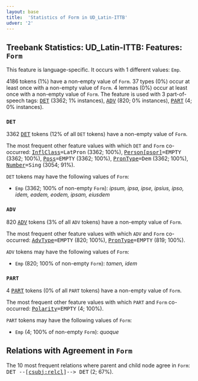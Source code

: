 ```yaml
---
layout: base
title:  'Statistics of Form in UD_Latin-ITTB'
udver: '2'
---
```


## Treebank Statistics: UD_Latin-ITTB: Features: `Form`

This feature is language-specific.
It occurs with 1 different values: `Emp`.

4186 tokens (1%) have a non-empty value of `Form`.
37 types (0%) occur at least once with a non-empty value of `Form`.
4 lemmas (0%) occur at least once with a non-empty value of `Form`.
The feature is used with 3 part-of-speech tags: <tt><a href="la_ittb-pos-DET.html">DET</a></tt> (3362; 1% instances), <tt><a href="la_ittb-pos-ADV.html">ADV</a></tt> (820; 0% instances), <tt><a href="la_ittb-pos-PART.html">PART</a></tt> (4; 0% instances).

### `DET`

3362 <tt><a href="la_ittb-pos-DET.html">DET</a></tt> tokens (12% of all `DET` tokens) have a non-empty value of `Form`.

The most frequent other feature values with which `DET` and `Form` co-occurred: <tt><a href="la_ittb-feat-InflClass.html">InflClass</a></tt><tt>=LatPron</tt> (3362; 100%), <tt><a href="la_ittb-feat-Person-psor.html">Person[psor]</a></tt><tt>=EMPTY</tt> (3362; 100%), <tt><a href="la_ittb-feat-Poss.html">Poss</a></tt><tt>=EMPTY</tt> (3362; 100%), <tt><a href="la_ittb-feat-PronType.html">PronType</a></tt><tt>=Dem</tt> (3362; 100%), <tt><a href="la_ittb-feat-Number.html">Number</a></tt><tt>=Sing</tt> (3054; 91%).

`DET` tokens may have the following values of `Form`:

* `Emp` (3362; 100% of non-empty `Form`): <em>ipsum, ipsa, ipse, ipsius, ipso, idem, eadem, eodem, ipsam, eiusdem</em>

### `ADV`

820 <tt><a href="la_ittb-pos-ADV.html">ADV</a></tt> tokens (3% of all `ADV` tokens) have a non-empty value of `Form`.

The most frequent other feature values with which `ADV` and `Form` co-occurred: <tt><a href="la_ittb-feat-AdvType.html">AdvType</a></tt><tt>=EMPTY</tt> (820; 100%), <tt><a href="la_ittb-feat-PronType.html">PronType</a></tt><tt>=EMPTY</tt> (819; 100%).

`ADV` tokens may have the following values of `Form`:

* `Emp` (820; 100% of non-empty `Form`): <em>tamen, idem</em>

### `PART`

4 <tt><a href="la_ittb-pos-PART.html">PART</a></tt> tokens (0% of all `PART` tokens) have a non-empty value of `Form`.

The most frequent other feature values with which `PART` and `Form` co-occurred: <tt><a href="la_ittb-feat-Polarity.html">Polarity</a></tt><tt>=EMPTY</tt> (4; 100%).

`PART` tokens may have the following values of `Form`:

* `Emp` (4; 100% of non-empty `Form`): <em>quoque</em>

## Relations with Agreement in `Form`

The 10 most frequent relations where parent and child node agree in `Form`:
<tt>DET --[<tt><a href="la_ittb-dep-csubj-relcl.html">csubj:relcl</a></tt>]--> DET</tt> (2; 67%).

